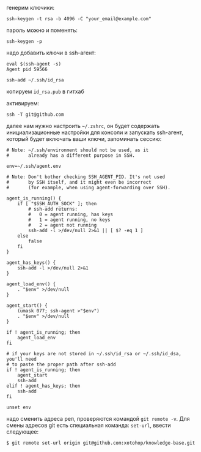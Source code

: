 генерим ключики:
```
ssh-keygen -t rsa -b 4096 -C "your_email@example.com"
```

пароль можно и поменять: 
```
ssh-keygen -p
```

надо добавить ключи в ssh-агент:
```
eval $(ssh-agent -s)
Agent pid 59566
```

```
ssh-add ~/.ssh/id_rsa
```  

копируем `id_rsa.pub` в гитхаб

активируем:  
```
ssh -T git@github.com
```  

далее нам нужно настроить `~/.zshrc`, он будет содержать инициализационные настройки для консоли и запускать ssh-агент, который будет включать ваши ключи, запоминать сессию:  

```
# Note: ~/.ssh/environment should not be used, as it
#       already has a different purpose in SSH.

env=~/.ssh/agent.env

# Note: Don't bother checking SSH_AGENT_PID. It's not used
#       by SSH itself, and it might even be incorrect
#       (for example, when using agent-forwarding over SSH).

agent_is_running() {
    if [ "$SSH_AUTH_SOCK" ]; then
        # ssh-add returns:
        #   0 = agent running, has keys
        #   1 = agent running, no keys
        #   2 = agent not running
        ssh-add -l >/dev/null 2>&1 || [ $? -eq 1 ]
    else
        false
    fi
}

agent_has_keys() {
    ssh-add -l >/dev/null 2>&1
}

agent_load_env() {
    . "$env" >/dev/null
}

agent_start() {
    (umask 077; ssh-agent >"$env")
    . "$env" >/dev/null
}

if ! agent_is_running; then
    agent_load_env
fi

# if your keys are not stored in ~/.ssh/id_rsa or ~/.ssh/id_dsa, you'll need
# to paste the proper path after ssh-add
if ! agent_is_running; then
    agent_start
    ssh-add
elif ! agent_has_keys; then
    ssh-add
fi

unset env
```

надо сменить адреса реп, проверяются командой `git remote -v`. Для смены адресов git есть специальная команда: `set-url`, ввести следующее:  

```
$ git remote set-url origin git@github.com:xotohop/knowledge-base.git
```